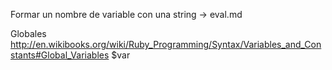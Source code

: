 Formar un nombre de variable con una string -> eval.md


Globales
http://en.wikibooks.org/wiki/Ruby_Programming/Syntax/Variables_and_Constants#Global_Variables
$var

